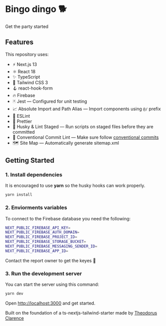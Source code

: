 # Bingo dingo 🐕

Get the party started

## Features

This repository uses:

- ⚡️ Next.js 13
- ⚛️ React 18
- ✨ TypeScript
- 💨 Tailwind CSS 3
- 🪝 react-hook-form
- 🔥 Firebase
- 🃏 Jest — Configured for unit testing
- 📈 Absolute Import and Path Alias — Import components using `@/` prefix
- 📏 ESLint
- 💖 Prettier
- 🐶 Husky & Lint Staged — Run scripts on staged files before they are committed
- 🤖 Conventional Commit Lint — Make sure follow [conventional commits](https://www.conventionalcommits.org/en/v1.0.0/)
- 🗺 Site Map — Automatically generate sitemap.xml

## Getting Started

### 1. Install dependencies

It is encouraged to use **yarn** so the husky hooks can work properly.

```bash
yarn install
```

### 2. Enviorments variables

To connect to the Firebase database you need the following:

```bash
NEXT_PUBLIC_FIREBASE_API_KEY=
NEXT_PUBLIC_FIREBASE_AUTH_DOMAIN=
NEXT_PUBLIC_FIREBASE_PROJECT_ID=
NEXT_PUBLIC_FIREBASE_STORAGE_BUCKET=
NEXT_PUBLIC_FIREBASE_MESSAGING_SENDER_ID=
NEXT_PUBLIC_FIREBASE_APP_ID=
```

Contact the report owner to get the keyes 🫶

### 3. Run the development server

You can start the server using this command:

```bash
yarn dev
```

Open [http://localhost:3000](http://localhost:3000) and get started.

<div >
  <p>Built on the foundation of a ts-nextjs-tailwind-starter made by <a href="https://theodorusclarence.com">Theodorus Clarence</a></p>

</div>
